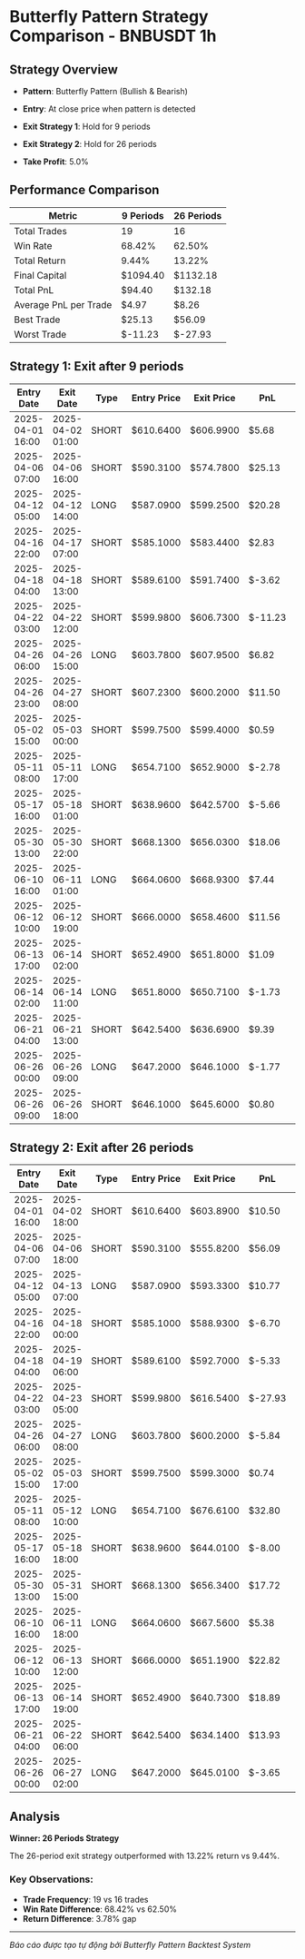 # Butterfly Pattern Strategy Comparison - BNBUSDT 1h

## Strategy Overview
- **Pattern**: Butterfly Pattern (Bullish & Bearish)
- **Entry**: At close price when pattern is detected
- **Exit Strategy 1**: Hold for 9 periods
- **Exit Strategy 2**: Hold for 26 periods

- **Take Profit**: 5.0%

## Performance Comparison

| Metric | 9 Periods | 26 Periods |
|--------|-----------|------------|
| Total Trades | 19 | 16 |
| Win Rate | 68.42% | 62.50% |
| Total Return | 9.44% | 13.22% |
| Final Capital | $1094.40 | $1132.18 |
| Total PnL | $94.40 | $132.18 |
| Average PnL per Trade | $4.97 | $8.26 |
| Best Trade | $25.13 | $56.09 |
| Worst Trade | $-11.23 | $-27.93 |

## Strategy 1: Exit after 9 periods

| Entry Date | Exit Date | Type | Entry Price | Exit Price | PnL | PnL % | Pattern Type | Exit Reason |
|------------|-----------|------|-------------|------------|-----|-------|-------------|-------------|
| 2025-04-01 16:00 | 2025-04-02 01:00 | SHORT | $610.6400 | $606.9900 | $5.68 | 0.60% | Bearish Butterfly | Time |
| 2025-04-06 07:00 | 2025-04-06 16:00 | SHORT | $590.3100 | $574.7800 | $25.13 | 2.63% | Bearish Butterfly | Time |
| 2025-04-12 05:00 | 2025-04-12 14:00 | LONG | $587.0900 | $599.2500 | $20.28 | 2.07% | Bullish Butterfly | Time |
| 2025-04-16 22:00 | 2025-04-17 07:00 | SHORT | $585.1000 | $583.4400 | $2.83 | 0.28% | Bearish Butterfly | Time |
| 2025-04-18 04:00 | 2025-04-18 13:00 | SHORT | $589.6100 | $591.7400 | $-3.62 | -0.36% | Bearish Butterfly | Time |
| 2025-04-22 03:00 | 2025-04-22 12:00 | SHORT | $599.9800 | $606.7300 | $-11.23 | -1.13% | Bearish Butterfly | Time |
| 2025-04-26 06:00 | 2025-04-26 15:00 | LONG | $603.7800 | $607.9500 | $6.82 | 0.69% | Bullish Butterfly | Time |
| 2025-04-26 23:00 | 2025-04-27 08:00 | SHORT | $607.2300 | $600.2000 | $11.50 | 1.16% | Bearish Butterfly | Time |
| 2025-05-02 15:00 | 2025-05-03 00:00 | SHORT | $599.7500 | $599.4000 | $0.59 | 0.06% | Bearish Butterfly | Time |
| 2025-05-11 08:00 | 2025-05-11 17:00 | LONG | $654.7100 | $652.9000 | $-2.78 | -0.28% | Bullish Butterfly | Time |
| 2025-05-17 16:00 | 2025-05-18 01:00 | SHORT | $638.9600 | $642.5700 | $-5.66 | -0.56% | Bearish Butterfly | Time |
| 2025-05-30 13:00 | 2025-05-30 22:00 | SHORT | $668.1300 | $656.0300 | $18.06 | 1.81% | Bearish Butterfly | Time |
| 2025-06-10 16:00 | 2025-06-11 01:00 | LONG | $664.0600 | $668.9300 | $7.44 | 0.73% | Bullish Butterfly | Time |
| 2025-06-12 10:00 | 2025-06-12 19:00 | SHORT | $666.0000 | $658.4600 | $11.56 | 1.13% | Bearish Butterfly | Time |
| 2025-06-13 17:00 | 2025-06-14 02:00 | SHORT | $652.4900 | $651.8000 | $1.09 | 0.11% | Bearish Butterfly | Time |
| 2025-06-14 02:00 | 2025-06-14 11:00 | LONG | $651.8000 | $650.7100 | $-1.73 | -0.17% | Bullish Butterfly | Time |
| 2025-06-21 04:00 | 2025-06-21 13:00 | SHORT | $642.5400 | $636.6900 | $9.39 | 0.91% | Bearish Butterfly | Time |
| 2025-06-26 00:00 | 2025-06-26 09:00 | LONG | $647.2000 | $646.1000 | $-1.77 | -0.17% | Bullish Butterfly | Time |
| 2025-06-26 09:00 | 2025-06-26 18:00 | SHORT | $646.1000 | $645.6000 | $0.80 | 0.08% | Bearish Butterfly | Time |

## Strategy 2: Exit after 26 periods

| Entry Date | Exit Date | Type | Entry Price | Exit Price | PnL | PnL % | Pattern Type | Exit Reason |
|------------|-----------|------|-------------|------------|-----|-------|-------------|-------------|
| 2025-04-01 16:00 | 2025-04-02 18:00 | SHORT | $610.6400 | $603.8900 | $10.50 | 1.11% | Bearish Butterfly | Time |
| 2025-04-06 07:00 | 2025-04-06 18:00 | SHORT | $590.3100 | $555.8200 | $56.09 | 5.84% | Bearish Butterfly | TP |
| 2025-04-12 05:00 | 2025-04-13 07:00 | LONG | $587.0900 | $593.3300 | $10.77 | 1.06% | Bullish Butterfly | Time |
| 2025-04-16 22:00 | 2025-04-18 00:00 | SHORT | $585.1000 | $588.9300 | $-6.70 | -0.65% | Bearish Butterfly | Time |
| 2025-04-18 04:00 | 2025-04-19 06:00 | SHORT | $589.6100 | $592.7000 | $-5.33 | -0.52% | Bearish Butterfly | Time |
| 2025-04-22 03:00 | 2025-04-23 05:00 | SHORT | $599.9800 | $616.5400 | $-27.93 | -2.76% | Bearish Butterfly | Time |
| 2025-04-26 06:00 | 2025-04-27 08:00 | LONG | $603.7800 | $600.2000 | $-5.84 | -0.59% | Bullish Butterfly | Time |
| 2025-05-02 15:00 | 2025-05-03 17:00 | SHORT | $599.7500 | $599.3000 | $0.74 | 0.08% | Bearish Butterfly | Time |
| 2025-05-11 08:00 | 2025-05-12 10:00 | LONG | $654.7100 | $676.6100 | $32.80 | 3.34% | Bullish Butterfly | Time |
| 2025-05-17 16:00 | 2025-05-18 18:00 | SHORT | $638.9600 | $644.0100 | $-8.00 | -0.79% | Bearish Butterfly | Time |
| 2025-05-30 13:00 | 2025-05-31 15:00 | SHORT | $668.1300 | $656.3400 | $17.72 | 1.76% | Bearish Butterfly | Time |
| 2025-06-10 16:00 | 2025-06-11 18:00 | LONG | $664.0600 | $667.5600 | $5.38 | 0.53% | Bullish Butterfly | Time |
| 2025-06-12 10:00 | 2025-06-13 12:00 | SHORT | $666.0000 | $651.1900 | $22.82 | 2.22% | Bearish Butterfly | Time |
| 2025-06-13 17:00 | 2025-06-14 19:00 | SHORT | $652.4900 | $640.7300 | $18.89 | 1.80% | Bearish Butterfly | Time |
| 2025-06-21 04:00 | 2025-06-22 06:00 | SHORT | $642.5400 | $634.1400 | $13.93 | 1.31% | Bearish Butterfly | Time |
| 2025-06-26 00:00 | 2025-06-27 02:00 | LONG | $647.2000 | $645.0100 | $-3.65 | -0.34% | Bullish Butterfly | Time |

## Analysis

**Winner: 26 Periods Strategy**

The 26-period exit strategy outperformed with 13.22% return vs 9.44%.

### Key Observations:
- **Trade Frequency**: 19 vs 16 trades
- **Win Rate Difference**: 68.42% vs 62.50%
- **Return Difference**: 3.78% gap

---
*Báo cáo được tạo tự động bởi Butterfly Pattern Backtest System*
